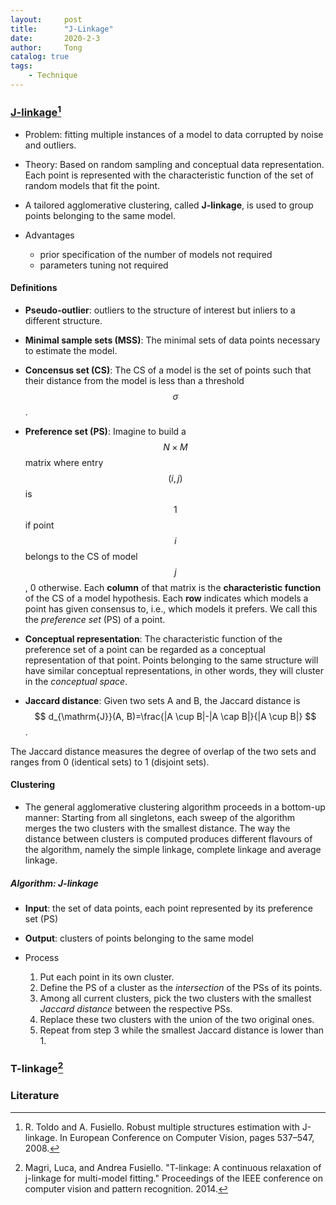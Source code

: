 ```yaml
---
layout:     post
title:      "J-Linkage"
date:       2020-2-3
author:     Tong
catalog: true
tags:
    - Technique
---
```


### [J-linkage](http://www.diegm.uniud.it/fusiello/demo/jlk/)[^Toldo08]

* Problem: fitting multiple instances of a model to data corrupted by noise and outliers.

* Theory: Based on random sampling and conceptual data representation. Each point is represented with the characteristic function of the set of random models that fit the point.

* A tailored agglomerative clustering, called __J-linkage__, is used to group points belonging to the same model.

* Advantages
    * prior specification of the number of models not required
    * parameters tuning not required

#### Definitions

* __Pseudo-outlier__: outliers to the structure of interest but inliers to a different structure.

* __Minimal sample sets (MSS)__: The minimal sets of data points necessary to estimate the model.

* __Concensus set (CS)__: The CS of a model is the set of points such that their distance from the model is less than a threshold $$\sigma$$.

* __Preference set (PS)__: Imagine to build a $$N \times M$$ matrix where entry $$(i, j)$$ is $$1$$ if point $$i$$ belongs to the CS of model $$j$$, 0 otherwise. Each __column__ of that matrix is the __characteristic function__ of the CS of a model hypothesis. Each __row__ indicates which models a point has given consensus to, i.e., which models it prefers. We call this the _preference set_ (PS) of a point.

* __Conceptual representation__: The characteristic function of the preference set of a point can be regarded as a conceptual representation of that point. Points belonging to the same structure will have similar conceptual representations, in other words, they will cluster in the _conceptual space_.

* __Jaccard distance__: Given two sets A and B, the Jaccard distance is
$$
d_{\mathrm{J}}(A, B)=\frac{|A \cup B|-|A \cap B|}{|A \cup B|}
$$.

The Jaccard distance measures the degree of overlap of the two sets and ranges from 0 (identical sets) to 1 (disjoint sets).

#### Clustering

* The general agglomerative clustering algorithm proceeds in a bottom-up manner: Starting from all singletons, each sweep of the algorithm merges the two clusters with the smallest distance. The way the distance between clusters is computed produces different flavours of the algorithm, namely the simple linkage, complete linkage and average linkage.

##### Algorithm: J-linkage

* __Input__: the set of data points, each point represented by its preference set (PS)

* __Output__: clusters of points belonging to the same model

* Process
    1. Put each point in its own cluster.
    2. Define the PS of a cluster as the _intersection_ of the PSs of its points.
    3. Among all current clusters, pick the two clusters with the smallest _Jaccard distance_ between the respective PSs.
    4. Replace these two clusters with the union of the two original ones.
    5. Repeat from step 3 while the smallest Jaccard distance is lower than 1.


### T-linkage[^Magri14]

### Literature

[^Toldo08]: R. Toldo and A. Fusiello. Robust multiple structures estimation with J-linkage. In European Conference on Computer Vision, pages 537–547, 2008.

[^Magri14]: Magri, Luca, and Andrea Fusiello. "T-linkage: A continuous relaxation of j-linkage for multi-model fitting." Proceedings of the IEEE conference on computer vision and pattern recognition. 2014.
